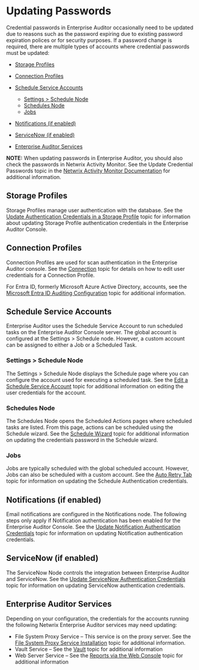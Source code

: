 # Updating Passwords

Credential passwords in Enterprise Auditor occasionally need to be updated due to reasons such as
the password expiring due to existing password expiration polices or for security purposes. If a
password change is required, there are multiple types of accounts where credential passwords must be
updated:

- [Storage Profiles](#storage-profiles)
- [Connection Profiles ](#connection-profiles)
- [Schedule Service Accounts ](#schedule-service-accounts)

  - [Settings > Schedule Node](#settings-schedule-node)
  - [Schedules Node](#schedules-node)
  - [Jobs](#jobs)

- [Notifications (if enabled)](#notifications-if-enabled)
- [ServiceNow (if enabled)](#servicenow-if-enabled)
- [Enterprise Auditor Services](#enterprise-auditor-services)

**NOTE:** When updating passwords in Enterprise Auditor, you should also check the passwords in
Netwrix Activity Monitor. See the Update Credential Passwords topic in the
[Netwrix Activity Monitor Documentation](https://helpcenter.netwrix.com/category/activitymonitor)
for additional information.

## Storage Profiles

Storage Profiles manage user authentication with the database. See the
[Update Authentication Credentials in a Storage Profile](/docs/accessanalyzer/11.6/administration/settings/storage.md)
topic for information about updating Storage Profile authentication credentials in the Enterprise
Auditor Console.

## Connection Profiles

Connection Profiles are used for scan authentication in the Enterprise Auditor console. See the
[Connection](/docs/accessanalyzer/11.6/administration/settings/connections.md)
topic for details on how to edit user credentials for a Connection Profile.

For Entra ID, formerly Microsoft Azure Active Directory, accounts, see the
[Microsoft Entra ID Auditing Configuration](/docs/accessanalyzer/11.6/configuration-guides/directory-services/entra-id.md)
topic for additional information.

## Schedule Service Accounts

Enterprise Auditor uses the Schedule Service Account to run scheduled tasks on the Enterprise
Auditor Console server. The global account is configured at the Settings > Schedule node. However, a
custom account can be assigned to either a Job or a Scheduled Task.

### Settings > Schedule Node

The Settings > Schedule Node displays the Schedule page where you can configure the account used for
executing a scheduled task. See the
[Edit a Schedule Service Account](/docs/accessanalyzer/11.6/administration/settings/schedule.md#edit-a-schedule-service-account)
topic for additional information on editing the user credentials for the account.

### Schedules Node

The Schedules Node opens the Scheduled Actions pages where scheduled tasks are listed. From this
page, actions can be scheduled using the Schedule wizard. See the
[Schedule Wizard](/docs/accessanalyzer/11.6/administration/jobs-and-scheduling/scheduling.md)
topic for additional information on updating the credentials password in the Schedule wizard.

### Jobs

Jobs are typically scheduled with the global scheduled account. However, Jobs can also be scheduled
with a custom account. See the
[Auto Retry Tab](/docs/accessanalyzer/11.6/administration/jobs-and-scheduling/job-management.md)
topic for information on updating the Schedule Authentication credentials.

## Notifications (if enabled)

Email notifications are configured in the Notifications node. The following steps only apply if
Notification authentication has been enabled for the Enterprise Auditor Console. See the
[Update Notification Authentication Credentials](/docs/accessanalyzer/11.6/administration/settings/notifications.md#update-notification-authentication-credentials)
topic for information on updating Notification authentication credentials.

## ServiceNow (if enabled)

The ServiceNow Node controls the integration between Enterprise Auditor and ServiceNow. See the
[Update ServiceNow Authentication Credentials](/docs/accessanalyzer/11.6/administration/settings/service-now.md#update-servicenow-authentication-credentials)
topic for information on updating ServiceNow authentication credentials.

## Enterprise Auditor Services

Depending on your configuration, the credentials for the accounts running the following Netwrix
Enterprise Auditor services may need updating:

- File System Proxy Service – This service is on the proxy server. See the
  [File System Proxy Service Installation](/docs/accessanalyzer/11.6/installation/filesystem-proxy/install.md)
  topic for additional information.
- Vault Service – See the
  [Vault](/docs/accessanalyzer/11.6/administration/settings/application.md)
  topic for additional information
- Web Server Service – See the
  [Reports via the Web Console](/docs/accessanalyzer/11.6/installation/reports-configuration/security.md)
  topic for additional information
